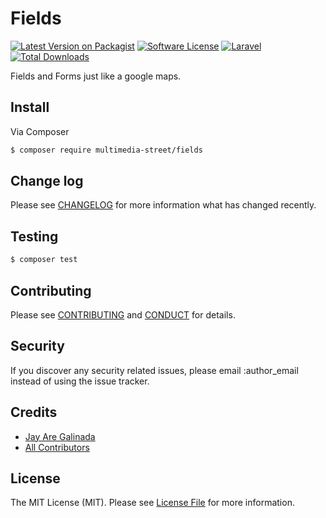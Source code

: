 # Fields

[![Latest Version on Packagist][ico-version]][link-packagist]
[![Software License][ico-license]](LICENSE.md)
[![Laravel][ico-laravel]](link-laravel)
[![Total Downloads][ico-downloads]][link-downloads]

Fields and Forms just like a google maps.

## Install

Via Composer

``` bash
$ composer require multimedia-street/fields
```

## Change log

Please see [CHANGELOG](CHANGELOG.md) for more information what has changed recently.

## Testing

``` bash
$ composer test
```

## Contributing

Please see [CONTRIBUTING](CONTRIBUTING.md) and [CONDUCT](CONDUCT.md) for details.

## Security

If you discover any security related issues, please email :author_email instead of using the issue tracker.

## Credits

- [Jay Are Galinada][link-author]
- [All Contributors][link-contributors]

## License

The MIT License (MIT). Please see [License File](LICENSE.md) for more information.

[ico-version]: https://img.shields.io/packagist/v/multimedia-street/fields.svg?style=flat-square
[ico-license]: https://img.shields.io/badge/license-MIT-brightgreen.svg?style=flat-square
[ico-travis]: https://img.shields.io/travis/multimedia-street/fields/master.svg?style=flat-square
[ico-scrutinizer]: https://img.shields.io/scrutinizer/coverage/g/multimedia-street/fields.svg?style=flat-square
[ico-code-quality]: https://img.shields.io/scrutinizer/g/multimedia-street/fields.svg?style=flat-square
[ico-downloads]: https://img.shields.io/packagist/dt/multimedia-street/fields.svg?style=flat-square
[ico-laravel]: http://img.shields.io/badge/Laravel-~5.1-orange.svg?style=flat-square

[link-packagist]: https://packagist.org/packages/multimedia-street/fields
[link-travis]: https://travis-ci.org/multimedia-street/fields
[link-scrutinizer]: https://scrutinizer-ci.com/g/multimedia-street/fields/code-structure
[link-code-quality]: https://scrutinizer-ci.com/g/multimedia-street/fields
[link-downloads]: https://packagist.org/packages/multimedia-street/fields
[link-author]: https://github.com/jayaregalinada
[link-contributors]: ../../contributors
[link-laravel]: http://laravel.com
